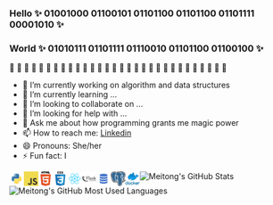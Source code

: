 ### Hello ✨  01001000 01100101 01101100 01101100 01101111 00001010 ✨ 
### World ✨  01010111 01101111 01110010 01101100 01100100 ✨ 

👋 👋 👋 👋 👋 👋 👋 👋 👋 👋 👋 👋 👋 👋 👋 👋 👋 👋 👋 👋 👋 👋 👋 👋 👋 👋 👋 👋 👋 👋 

- 🔭 I’m currently working on algorithm and data structures
- 🌱 I’m currently learning ...
- 👯 I’m looking to collaborate on ...
- 🤔 I’m looking for help with ...
- 💬 Ask me about how programming grants me magic power
- 📫 How to reach me: [Linkedin](https://www.linkedin.com/in/meitongqu/)
- 😄 Pronouns: She/her
- ⚡ Fun fact: I


<img align="left" alt="python" width="26px" src="https://raw.githubusercontent.com/github/explore/80688e429a7d4ef2fca1e82350fe8e3517d3494d/topics/python/python.png" />
  
<img align="left" alt="JavaScript" width="26px" src="https://raw.githubusercontent.com/github/explore/80688e429a7d4ef2fca1e82350fe8e3517d3494d/topics/javascript/javascript.png" />
  
<img align="left" alt="HTML5" width="26px" src="https://raw.githubusercontent.com/github/explore/80688e429a7d4ef2fca1e82350fe8e3517d3494d/topics/html/html.png" />
  
<img align="left" alt="CSS3" width="26px" src="https://raw.githubusercontent.com/github/explore/80688e429a7d4ef2fca1e82350fe8e3517d3494d/topics/css/css.png" />
  
<img align="left" alt="React" width="26px" src="https://raw.githubusercontent.com/github/explore/80688e429a7d4ef2fca1e82350fe8e3517d3494d/topics/react/react.png" />
   
<img align="left" alt="flask" width="26px" src="https://raw.githubusercontent.com/github/explore/80688e429a7d4ef2fca1e82350fe8e3517d3494d/topics/flask/flask.png" />
  
<img align="left" alt="SQL" width="26px" src="https://raw.githubusercontent.com/github/explore/80688e429a7d4ef2fca1e82350fe8e3517d3494d/topics/sql/sql.png" />
  
<img align="left" alt="postgreSQL" width="26px" src="https://raw.githubusercontent.com/github/explore/80688e429a7d4ef2fca1e82350fe8e3517d3494d/topics/postgresql/postgresql.png" />
  
<img align="left" alt="Docker" width="26px" src="https://raw.githubusercontent.com/github/explore/80688e429a7d4ef2fca1e82350fe8e3517d3494d/topics/docker/docker.png" />



<img align="left" alt="Meitong's GitHub Stats" src="https://github-readme-stats.vercel.app/api?username=MayUWish&show_icons=true&hide_border=true" />
<img align="left" alt="Meitong's GitHub Most Used Languages" src="https://github-readme-stats.vercel.app/api/top-langs/?username=MayUWish" />

